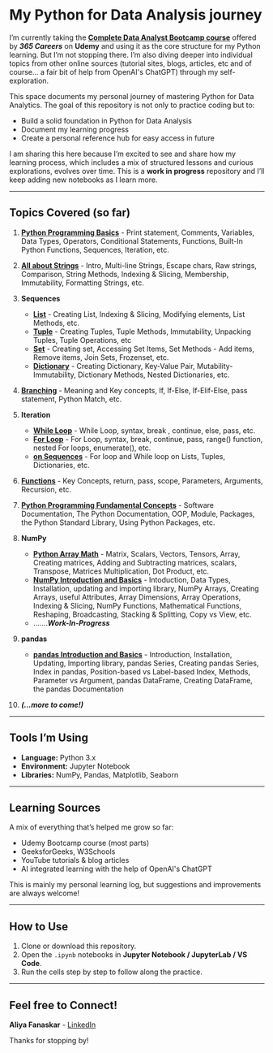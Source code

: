 # My Python for Data Analysis journey

I’m currently taking the **[Complete Data Analyst Bootcamp course](https://www.udemy.com/course/the-data-analyst-course-complete-data-analyst-bootcamp/)** offered by ***365 Careers*** on **Udemy** and using it as the core structure for my Python learning. But I’m not stopping there. I’m also diving deeper into individual topics from other online sources (tutorial sites, blogs, articles, etc and of course… a fair bit of help from OpenAI's ChatGPT) through my self-exploration.

This space documents my personal journey of mastering Python for Data Analytics. The goal of this repository is not only to practice coding but to:
- Build a solid foundation in Python for Data Analysis  
- Document my learning progress 
- Create a personal reference hub for easy access in future

I am sharing this here because I’m excited to see and share how my learning process, which includes a mix of structured lessons and curious explorations, evolves over time. This is a **work in progress** repository and I’ll keep adding new notebooks as I learn more.

---

## Topics Covered (so far)

1. [**Python Programming Basics**]() - Print statement, Comments, Variables, Data Types, Operators, Conditional Statements, Functions, Built-In Python Functions, Sequences, Iteration, etc.
   
2. [**All about Strings**]() - Intro, Multi-line Strings, Escape chars, Raw strings, Comparison, String Methods, Indexing & Slicing, Membership, Immutability, Formatting Strings, etc.
   
3. **Sequences**
   - [**List**]() - Creating List, Indexing & Slicing, Modifying elements, List Methods, etc.
   - [**Tuple**]() - Creating Tuples, Tuple Methods, Immutability, Unpacking Tuples, Tuple Operations, etc
   - [**Set**]() - Creating set, Accessing Set Items, Set Methods - Add items, Remove items, Join Sets, Frozenset, etc.
   - [**Dictionary**]() - Creating Dictionary, Key-Value Pair, Mutability-Immutability, Dictionary Methods, Nested Dictionaries, etc.
       
4. [**Branching**]() - Meaning and Key concepts, If, If-Else, If-Elif-Else, pass statement, Python Match, etc.
   
5. **Iteration**
   - [**While Loop**]() - While Loop, syntax, break , continue, else, pass, etc.
   - [**For Loop**]() - For Loop, syntax, break, continue, pass, range() function, nested For loops, enumerate(), etc.
   - [**on Sequences**]() - For loop and While loop on Lists, Tuples, Dictionaries, etc.
 
6. [**Functions**]() - Key Concepts, return, pass, scope, Parameters, Arguments, Recursion, etc.
    
7. [**Python Programming Fundamental Concepts**]() - Software Documentation, The Python Documentation, OOP, Module, Packages, the Python Standard Library, Using Python Packages, etc.   
    
8. **NumPy**
    - [**Python Array Math**]() - Matrix, Scalars, Vectors, Tensors, Array, Creating matrices, Adding and Subtracting matrices, scalars, Transpose, Matrices Multiplication, Dot Product, etc.
    - [**NumPy Introduction and Basics**]() - Intoduction, Data Types, Installation, updating and importing library, NumPy Arrays, Creating Arrays, useful Attributes, Array Dimensions, Array Operations, Indexing & Slicing, NumPy Functions, Mathematical Functions, Reshaping, Broadcasting, Stacking & Splitting, Copy vs View, etc.
    - .......***Work-In-Progress***
    
9. **pandas**
    - [**pandas Introduction and Basics**]() - Introduction, Installation, Updating, Importing library, pandas Series, Creating pandas Series, Index in pandas, Position-based vs Label-based Index, Methods, Parameter vs Argument, pandas DataFrame, Creating DataFrame, the pandas Documentation
    
10. ***(…more to come!)***

---

## Tools I’m Using

- **Language:** Python 3.x  
- **Environment:** Jupyter Notebook  
- **Libraries:** NumPy, Pandas, Matplotlib, Seaborn  

---

## Learning Sources

A mix of everything that’s helped me grow so far:
- Udemy Bootcamp course (most parts)
- GeeksforGeeks, W3Schools
- YouTube tutorials & blog articles
- AI integrated learning with the help of OpenAI's ChatGPT

This is mainly my personal learning log, but suggestions and improvements are always welcome!

---

## How to Use

1. Clone or download this repository.  
2. Open the `.ipynb` notebooks in **Jupyter Notebook / JupyterLab / VS Code**.  
3. Run the cells step by step to follow along the practice.  

---

## Feel free to Connect!

**Aliya Fanaskar** - [LinkedIn](www.linkedin.com/in/aliya-adil99)

Thanks for stopping by!
